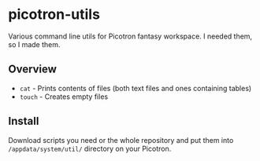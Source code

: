 # picotron-utils
Various command line utils for Picotron fantasy workspace. I needed them, so I made them.

## Overview

* `cat` - Prints contents of files (both text files and ones containing tables)
* `touch` - Creates empty files

## Install

Download scripts you need or the whole repository and put them into `/appdata/system/util/` directory on your Picotron.